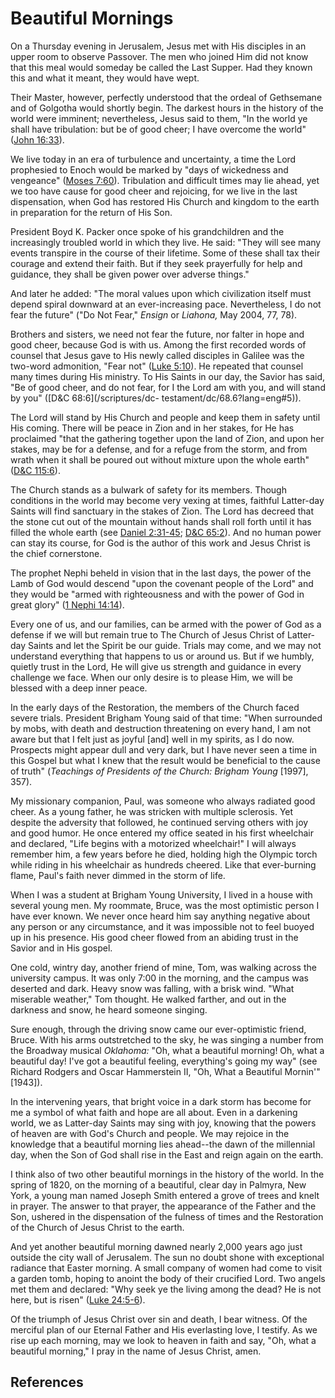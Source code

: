# Beautiful Mornings

On a Thursday evening in Jerusalem, Jesus met with His disciples in an upper
room to observe Passover. The men who joined Him did not know that this meal
would someday be called the Last Supper. Had they known this and what it
meant, they would have wept.

Their Master, however, perfectly understood that the ordeal of Gethsemane and
of Golgotha would shortly begin. The darkest hours in the history of the world
were imminent; nevertheless, Jesus said to them, "In the world ye shall have
tribulation: but be of good cheer; I have overcome the world" ([John
16:33](/scriptures/nt/john/16.33?lang=eng#32)).

We live today in an era of turbulence and uncertainty, a time the Lord
prophesied to Enoch would be marked by "days of wickedness and vengeance"
([Moses 7:60](/scriptures/pgp/moses/7.60?lang=eng#59)). Tribulation and
difficult times may lie ahead, yet we too have cause for good cheer and
rejoicing, for we live in the last dispensation, when God has restored His
Church and kingdom to the earth in preparation for the return of His Son.

President Boyd K. Packer once spoke of his grandchildren and the increasingly
troubled world in which they live. He said: "They will see many events
transpire in the course of their lifetime. Some of these shall tax their
courage and extend their faith. But if they seek prayerfully for help and
guidance, they shall be given power over adverse things."

And later he added: "The moral values upon which civilization itself must
depend spiral downward at an ever-increasing pace. Nevertheless, I do not fear
the future" ("Do Not Fear," _Ensign_ or _Liahona,_ May 2004, 77, 78).

Brothers and sisters, we need not fear the future, nor falter in hope and good
cheer, because God is with us. Among the first recorded words of counsel that
Jesus gave to His newly called disciples in Galilee was the two-word
admonition, "Fear not" ([Luke 5:10](/scriptures/nt/luke/5.10?lang=eng#9)). He
repeated that counsel many times during His ministry. To His Saints in our
day, the Savior has said, "Be of good cheer, and do not fear, for I the Lord
am with you, and will stand by you" ([D&amp;C 68:6](/scriptures/dc-
testament/dc/68.6?lang=eng#5)).

The Lord will stand by His Church and people and keep them in safety until His
coming. There will be peace in Zion and in her stakes, for He has proclaimed
"that the gathering together upon the land of Zion, and upon her stakes, may
be for a defense, and for a refuge from the storm, and from wrath when it
shall be poured out without mixture upon the whole earth" ([D&amp;C
115:6](/scriptures/dc-testament/dc/115.6?lang=eng#5)).

The Church stands as a bulwark of safety for its members. Though conditions in
the world may become very vexing at times, faithful Latter-day Saints will
find sanctuary in the stakes of Zion. The Lord has decreed that the stone cut
out of the mountain without hands shall roll forth until it has filled the
whole earth (see [Daniel 2:31-45](/scriptures/ot/dan/2.31-45?lang=eng#30);
[D&amp;C 65:2](/scriptures/dc-testament/dc/65.2?lang=eng#1)). And no human
power can stay its course, for God is the author of this work and Jesus Christ
is the chief cornerstone.

The prophet Nephi beheld in vision that in the last days, the power of the
Lamb of God would descend "upon the covenant people of the Lord" and they
would be "armed with righteousness and with the power of God in great glory"
([1 Nephi 14:14](/scriptures/bofm/1-ne/14.14?lang=eng#13)).

Every one of us, and our families, can be armed with the power of God as a
defense if we will but remain true to The Church of Jesus Christ of Latter-day
Saints and let the Spirit be our guide. Trials may come, and we may not
understand everything that happens to us or around us. But if we humbly,
quietly trust in the Lord, He will give us strength and guidance in every
challenge we face. When our only desire is to please Him, we will be blessed
with a deep inner peace.

In the early days of the Restoration, the members of the Church faced severe
trials. President Brigham Young said of that time: "When surrounded by mobs,
with death and destruction threatening on every hand, I am not aware but that
I felt just as joyful [and] well in my spirits, as I do now. Prospects might
appear dull and very dark, but I have never seen a time in this Gospel but
what I knew that the result would be beneficial to the cause of truth"
(_Teachings of Presidents of the Church: Brigham Young_ [1997], 357).

My missionary companion, Paul, was someone who always radiated good cheer. As
a young father, he was stricken with multiple sclerosis. Yet despite the
adversity that followed, he continued serving others with joy and good humor.
He once entered my office seated in his first wheelchair and declared, "Life
begins with a motorized wheelchair!" I will always remember him, a few years
before he died, holding high the Olympic torch while riding in his wheelchair
as hundreds cheered. Like that ever-burning flame, Paul's faith never dimmed
in the storm of life.

When I was a student at Brigham Young University, I lived in a house with
several young men. My roommate, Bruce, was the most optimistic person I have
ever known. We never once heard him say anything negative about any person or
any circumstance, and it was impossible not to feel buoyed up in his presence.
His good cheer flowed from an abiding trust in the Savior and in His gospel.

One cold, wintry day, another friend of mine, Tom, was walking across the
university campus. It was only 7:00 in the morning, and the campus was
deserted and dark. Heavy snow was falling, with a brisk wind. "What miserable
weather," Tom thought. He walked farther, and out in the darkness and snow, he
heard someone singing.

Sure enough, through the driving snow came our ever-optimistic friend, Bruce.
With his arms outstretched to the sky, he was singing a number from the
Broadway musical _Oklahoma:_ "Oh, what a beautiful morning! Oh, what a
beautiful day! I've got a beautiful feeling, everything's going my way" (see
Richard Rodgers and Oscar Hammerstein II, "Oh, What a Beautiful Mornin'"
[1943]).

In the intervening years, that bright voice in a dark storm has become for me
a symbol of what faith and hope are all about. Even in a darkening world, we
as Latter-day Saints may sing with joy, knowing that the powers of heaven are
with God's Church and people. We may rejoice in the knowledge that a beautiful
morning lies ahead--the dawn of the millennial day, when the Son of God shall
rise in the East and reign again on the earth.

I think also of two other beautiful mornings in the history of the world. In
the spring of 1820, on the morning of a beautiful, clear day in Palmyra, New
York, a young man named Joseph Smith entered a grove of trees and knelt in
prayer. The answer to that prayer, the appearance of the Father and the Son,
ushered in the dispensation of the fulness of times and the Restoration of the
Church of Jesus Christ to the earth.

And yet another beautiful morning dawned nearly 2,000 years ago just outside
the city wall of Jerusalem. The sun no doubt shone with exceptional radiance
that Easter morning. A small company of women had come to visit a garden tomb,
hoping to anoint the body of their crucified Lord. Two angels met them and
declared: "Why seek ye the living among the dead? He is not here, but is
risen" ([Luke 24:5-6](/scriptures/nt/luke/24.5-6?lang=eng#4)).

Of the triumph of Jesus Christ over sin and death, I bear witness. Of the
merciful plan of our Eternal Father and His everlasting love, I testify. As we
rise up each morning, may we look to heaven in faith and say, "Oh, what a
beautiful morning," I pray in the name of Jesus Christ, amen.

## References

